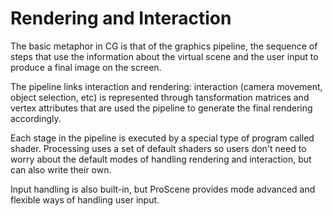 # Rendering and Interaction

The basic metaphor in CG is that of the graphics pipeline, the sequence of steps that use the information about the virtual scene and the user input to produce a final image on the screen.

The pipeline links interaction and rendering: interaction (camera movement, object selection, etc) is represented through tansformation matrices and vertex attributes that are used the pipeline to generate the final rendering accordingly.

Each stage in the pipeline is executed by a special type of program called shader. Processing uses a set of default shaders so users don't need to worry about the default modes of handling rendering and interaction, but can also write their own.

Input handling is also built-in, but ProScene provides mode advanced and flexible ways of handling user input.
